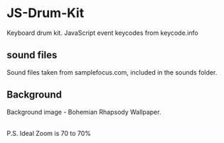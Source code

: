 # JS-Drum-Kit
Keyboard drum kit.
JavaScript event keycodes from keycode.info
## sound files
Sound files taken from samplefocus.com, included in the sounds folder.
## Background
Background image - Bohemian Rhapsody Wallpaper.

\
P.S. Ideal Zoom is 70 to 70%

